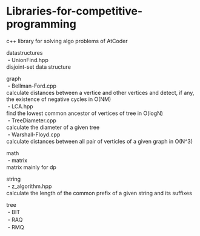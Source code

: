 # Libraries-for-competitive-programming

c++ library for solving algo problems of AtCoder

datastructures    
    ・UnionFind.hpp   
            disjoint-set data structure

graph   
    ・Bellman-Ford.cpp    
            calculate distances between a vertice and other vertices and detect, if any, the existence of negative cycles in O(NM)    
    ・LCA.hpp   
            find the lowest common ancestor of vertices of tree in O(logN)    
    ・TreeDiameter.cpp   
            calculate the diameter of a given tree   
    ・Warshall-Floyd.cpp   
            calculate distances between all pair of verticles of a given graph in O(N^3)
            
math   
    ・matrix   
            matrix mainly for dp

string   
    ・z_algorithm.hpp   
            calculate the length of the common prefix of a given string and its suffixes
            
tree  
    ・BIT  
    ・RAQ  
    ・RMQ

